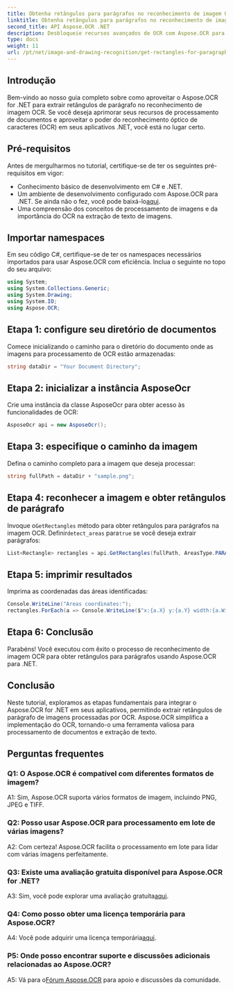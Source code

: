 ```yaml
---
title: Obtenha retângulos para parágrafos no reconhecimento de imagem OCR
linktitle: Obtenha retângulos para parágrafos no reconhecimento de imagem OCR
second_title: API Aspose.OCR .NET
description: Desbloqueie recursos avançados de OCR com Aspose.OCR para .NET. Extraia retângulos de parágrafos sem esforço.
type: docs
weight: 11
url: /pt/net/image-and-drawing-recognition/get-rectangles-for-paragraphs/
---
```

## Introdução

Bem-vindo ao nosso guia completo sobre como aproveitar o Aspose.OCR for .NET para extrair retângulos de parágrafo no reconhecimento de imagem OCR. Se você deseja aprimorar seus recursos de processamento de documentos e aproveitar o poder do reconhecimento óptico de caracteres (OCR) em seus aplicativos .NET, você está no lugar certo.

## Pré-requisitos

Antes de mergulharmos no tutorial, certifique-se de ter os seguintes pré-requisitos em vigor:

- Conhecimento básico de desenvolvimento em C# e .NET.
-  Um ambiente de desenvolvimento configurado com Aspose.OCR para .NET. Se ainda não o fez, você pode baixá-lo[aqui](https://releases.aspose.com/ocr/net/).
- Uma compreensão dos conceitos de processamento de imagens e da importância do OCR na extração de texto de imagens.

## Importar namespaces

Em seu código C#, certifique-se de ter os namespaces necessários importados para usar Aspose.OCR com eficiência. Inclua o seguinte no topo do seu arquivo:

```csharp
using System;
using System.Collections.Generic;
using System.Drawing;
using System.IO;
using Aspose.OCR;
```

## Etapa 1: configure seu diretório de documentos

Comece inicializando o caminho para o diretório do documento onde as imagens para processamento de OCR estão armazenadas:

```csharp
string dataDir = "Your Document Directory";
```

## Etapa 2: inicializar a instância AsposeOcr

Crie uma instância da classe AsposeOcr para obter acesso às funcionalidades de OCR:

```csharp
AsposeOcr api = new AsposeOcr();
```

## Etapa 3: especifique o caminho da imagem

Defina o caminho completo para a imagem que deseja processar:

```csharp
string fullPath = dataDir + "sample.png";
```

## Etapa 4: reconhecer a imagem e obter retângulos de parágrafo

 Invoque o`GetRectangles` método para obter retângulos para parágrafos na imagem OCR. Definir`detect_areas` para`true` se você deseja extrair parágrafos:

```csharp
List<Rectangle> rectangles = api.GetRectangles(fullPath, AreasType.PARAGRAPHS, true);
```

## Etapa 5: imprimir resultados

Imprima as coordenadas das áreas identificadas:

```csharp
Console.WriteLine("Areas coordinates:");
rectangles.ForEach(a => Console.WriteLine($"x:{a.X} y:{a.Y} width:{a.Width} height:{a.Height}"));
```

## Etapa 6: Conclusão

Parabéns! Você executou com êxito o processo de reconhecimento de imagem OCR para obter retângulos para parágrafos usando Aspose.OCR para .NET.

## Conclusão

Neste tutorial, exploramos as etapas fundamentais para integrar o Aspose.OCR for .NET em seus aplicativos, permitindo extrair retângulos de parágrafo de imagens processadas por OCR. Aspose.OCR simplifica a implementação do OCR, tornando-o uma ferramenta valiosa para processamento de documentos e extração de texto.

## Perguntas frequentes

### Q1: O Aspose.OCR é compatível com diferentes formatos de imagem?

A1: Sim, Aspose.OCR suporta vários formatos de imagem, incluindo PNG, JPEG e TIFF.

### Q2: Posso usar Aspose.OCR para processamento em lote de várias imagens?

A2: Com certeza! Aspose.OCR facilita o processamento em lote para lidar com várias imagens perfeitamente.

### Q3: Existe uma avaliação gratuita disponível para Aspose.OCR for .NET?

 A3: Sim, você pode explorar uma avaliação gratuita[aqui](https://releases.aspose.com/).

### Q4: Como posso obter uma licença temporária para Aspose.OCR?

 A4: Você pode adquirir uma licença temporária[aqui](https://purchase.aspose.com/temporary-license/).

### P5: Onde posso encontrar suporte e discussões adicionais relacionadas ao Aspose.OCR?

 A5: Vá para o[Fórum Aspose.OCR](https://forum.aspose.com/c/ocr/16) para apoio e discussões da comunidade.